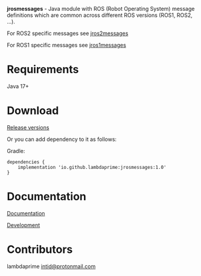 **jrosmessages** - Java module with ROS (Robot Operating System) message definitions which are common across different ROS versions (ROS1, ROS2, ...).

For ROS2 specific messages see [jros2messages](https://github.com/lambdaprime/jros2messages)

For ROS1 specific messages see [jros1messages](https://github.com/lambdaprime/jros1messages)

# Requirements

Java 17+

# Download

[Release versions](https://github.com/lambdaprime/jrosmessages/releases)

Or you can add dependency to it as follows:

Gradle:

```
dependencies {
    implementation 'io.github.lambdaprime:jrosmessages:1.0'
}
```

# Documentation

[Documentation](http://portal2.atwebpages.com/jrosclient)

[Development](DEVELOPMENT.md)

# Contributors

lambdaprime <intid@protonmail.com>
